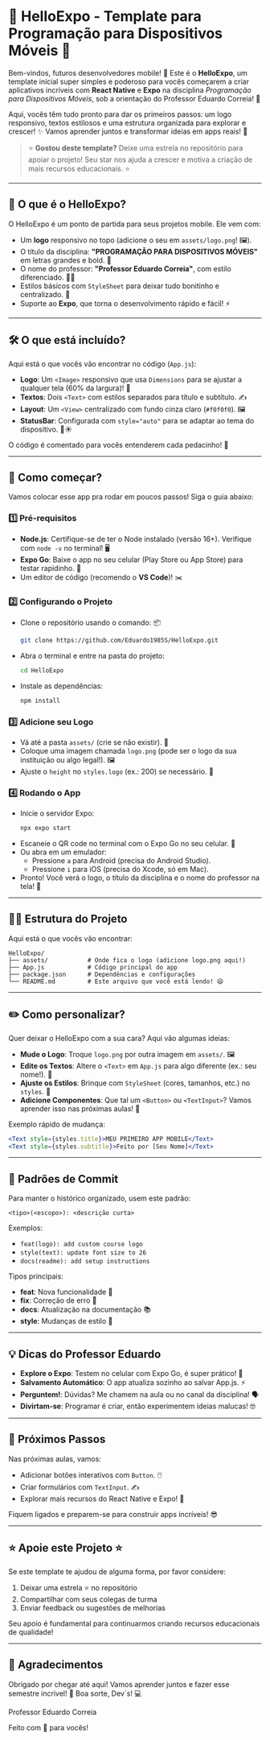 # 🌟 HelloExpo - Template para Programação para Dispositivos Móveis 🌟

Bem-vindos, futuros desenvolvedores mobile! 🎉 Este é o **HelloExpo**, um template inicial super simples e poderoso para vocês começarem a criar aplicativos incríveis com **React Native** e **Expo** na disciplina *Programação para Dispositivos Móveis*, sob a orientação do Professor Eduardo Correia! 🚀

Aqui, vocês têm tudo pronto para dar os primeiros passos: um logo responsivo, textos estilosos e uma estrutura organizada para explorar e crescer! ✨ Vamos aprender juntos e transformar ideias em apps reais! 📱

> ⭐ **Gostou deste template?** Deixe uma estrela no repositório para apoiar o projeto! Seu star nos ajuda a crescer e motiva a criação de mais recursos educacionais. ⭐

---

## 🎯 O que é o HelloExpo?

O HelloExpo é um ponto de partida para seus projetos mobile. Ele vem com:
- Um **logo** responsivo no topo (adicione o seu em `assets/logo.png`! 🖼️).
- O título da disciplina: **"PROGRAMAÇÃO PARA DISPOSITIVOS MÓVEIS"** em letras grandes e bold. 📝
- O nome do professor: **"Professor Eduardo Correia"**, com estilo diferenciado. 👨‍🏫
- Estilos básicos com `StyleSheet` para deixar tudo bonitinho e centralizado. 🎨
- Suporte ao **Expo**, que torna o desenvolvimento rápido e fácil! ⚡

---

## 🛠️ O que está incluído?

Aqui está o que vocês vão encontrar no código (`App.js`):
- **Logo**: Um `<Image>` responsivo que usa `Dimensions` para se ajustar a qualquer tela (60% da largura)! 📐
- **Textos**: Dois `<Text>` com estilos separados para título e subtítulo. ✍️
- **Layout**: Um `<View>` centralizado com fundo cinza claro (`#f0f0f0`). 🖼️
- **StatusBar**: Configurada com `style="auto"` para se adaptar ao tema do dispositivo. 🌙☀️

O código é comentado para vocês entenderem cada pedacinho! 🧠

---

## 🚀 Como começar?

Vamos colocar esse app pra rodar em poucos passos! Siga o guia abaixo:

### 1️⃣ Pré-requisitos
- **Node.js**: Certifique-se de ter o Node instalado (versão 16+). Verifique com `node -v` no terminal! 🖥️
- **Expo Go**: Baixe o app no seu celular (Play Store ou App Store) para testar rapidinho. 📲
- Um editor de código (recomendo o **VS Code**)! ✂️

### 2️⃣ Configurando o Projeto
- Clone o repositório usando o comando: 📦
  ```bash
  git clone https://github.com/Eduardo1985S/HelloExpo.git
  ```
- Abra o terminal e entre na pasta do projeto:
  ```bash
  cd HelloExpo
  ```
- Instale as dependências:
  ```bash
  npm install
  ```

### 3️⃣ Adicione seu Logo
- Vá até a pasta `assets/` (crie se não existir). 📁
- Coloque uma imagem chamada `logo.png` (pode ser o logo da sua instituição ou algo legal!). 🖼️
- Ajuste o `height` no `styles.logo` (ex.: 200) se necessário. 📏

### 4️⃣ Rodando o App
- Inicie o servidor Expo:
  ```bash
  npx expo start
  ```
- Escaneie o QR code no terminal com o Expo Go no seu celular. 📲
- Ou abra em um emulador:
  - Pressione `a` para Android (precisa do Android Studio).
  - Pressione `i` para iOS (precisa do Xcode, só em Mac).
- Pronto! Você verá o logo, o título da disciplina e o nome do professor na tela! 🎉

---

## 👌🏻 Estrutura do Projeto

Aqui está o que vocês vão encontrar:

```
HelloExpo/
├── assets/           # Onde fica o logo (adicione logo.png aqui!)
├── App.js            # Código principal do app
├── package.json      # Dependências e configurações
└── README.md         # Este arquivo que você está lendo! 😄
```

---

## ✏️ Como personalizar?

Quer deixar o HelloExpo com a sua cara? Aqui vão algumas ideias:

- **Mude o Logo**: Troque `logo.png` por outra imagem em `assets/`. 🖼️
- **Edite os Textos**: Altere o `<Text>` em `App.js` para algo diferente (ex.: seu nome!). 📝
- **Ajuste os Estilos**: Brinque com `StyleSheet` (cores, tamanhos, etc.) no `styles`. 🎨
- **Adicione Componentes**: Que tal um `<Button>` ou `<TextInput>`? Vamos aprender isso nas próximas aulas! 🚀

Exemplo rápido de mudança:

```jsx
<Text style={styles.title}>MEU PRIMEIRO APP MOBILE</Text>
<Text style={styles.subtitle}>Feito por [Seu Nome]</Text>
```

---

## 📜 Padrões de Commit

Para manter o histórico organizado, usem este padrão:

```
<tipo>(<escopo>): <descrição curta>
```

Exemplos:
- `feat(logo): add custom course logo`
- `style(text): update font size to 26`
- `docs(readme): add setup instructions`

Tipos principais:
- **feat**: Nova funcionalidade 🌟
- **fix**: Correção de erro 🐛
- **docs**: Atualização na documentação 📚
- **style**: Mudanças de estilo 🎨

---

## 💡 Dicas do Professor Eduardo

- **Explore o Expo**: Testem no celular com Expo Go, é super prático! 📱
- **Salvamento Automático**: O app atualiza sozinho ao salvar App.js. ⚡
- **Perguntem!**: Dúvidas? Me chamem na aula ou no canal da disciplina! 🗣️
- **Divirtam-se**: Programar é criar, então experimentem ideias malucas! 🤓

---

## 🌟 Próximos Passos

Nas próximas aulas, vamos:
- Adicionar botões interativos com `Button`. 🖱️
- Criar formulários com `TextInput`. ✍️
- Explorar mais recursos do React Native e Expo! 🚀

Fiquem ligados e preparem-se para construir apps incríveis! 😎

---

## ⭐ Apoie este Projeto ⭐

Se este template te ajudou de alguma forma, por favor considere:
1. Deixar uma estrela ⭐ no repositório
2. Compartilhar com seus colegas de turma
3. Enviar feedback ou sugestões de melhorias

Seu apoio é fundamental para continuarmos criando recursos educacionais de qualidade!

---

## 🙌 Agradecimentos

Obrigado por chegar até aqui!
Vamos aprender juntos e fazer esse semestre incrivel! 
🤟 Boa sorte, Dev´s! 💻

Professor Eduardo Correia

Feito com 💙 para vocês!
